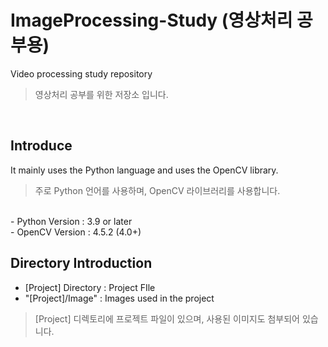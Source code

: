 # ImageProcessing-Study (영상처리 공부용)
Video processing study repository <br/>
> 영상처리 공부를 위한 저장소 입니다. 
<br/>

## Introduce
It mainly uses the Python language and uses the OpenCV library.
> 주로 Python 언어를 사용하며, OpenCV 라이브러리를 사용합니다. 
<br/>
- Python Version : 3.9 or later<br/>
- OpenCV Version : 4.5.2 (4.0+)
<br/>

## Directory Introduction
- [Project] Directory : Project FIle<br/>
- "[Project]/Image" : Images used in the project
> [Project] 디렉토리에 프로젝트 파일이 있으며, 사용된 이미지도 첨부되어 있습니다. 
<br/>
